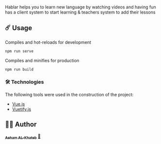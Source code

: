 Hablar 
helps you to learn new language by watching videos and having fun
has a client system to start learning
& teachers system to add their lessons



## ☄️ Usage

Compiles and hot-reloads for development
```bash
npm run serve
```

Compiles and minifies for production
```bash
npm run build
```

### 🛠️ Technologies

The following tools were used in the construction of the project:

- [Vue.js](https://vuejs.org/)
- [Vuetify.js](https://vuetifyjs.com/)



## 👷‍♂️ Author
<a href="https://github.com/aeham-alkhateb">

 <sub><b>Aeham AL-Khateb</b></sub></a> <a href="https://github.com/aeham-alkhateb" title="Github">🚀</a>

